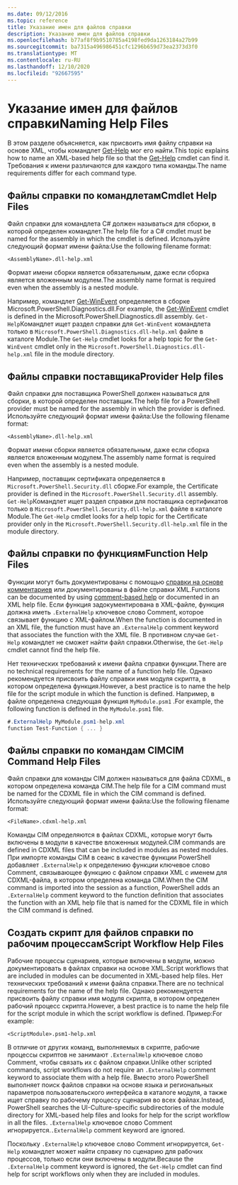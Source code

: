```yaml
---
ms.date: 09/12/2016
ms.topic: reference
title: Указание имен для файлов справки
description: Указание имен для файлов справки
ms.openlocfilehash: b77af8f9b9510785a4198fed9da1263184a27b99
ms.sourcegitcommit: ba7315a496986451cfc1296b659d73ea2373d3f0
ms.translationtype: MT
ms.contentlocale: ru-RU
ms.lasthandoff: 12/10/2020
ms.locfileid: "92667595"
---
```

# <a name="naming-help-files"></a><span data-ttu-id="e61b1-103">Указание имен для файлов справки</span><span class="sxs-lookup"><span data-stu-id="e61b1-103">Naming Help Files</span></span>

<span data-ttu-id="e61b1-104">В этом разделе объясняется, как присвоить имя файлу справки на основе XML, чтобы командлет [Get-Help](/powershell/module/Microsoft.PowerShell.Core/Get-Help) мог его найти.</span><span class="sxs-lookup"><span data-stu-id="e61b1-104">This topic explains how to name an XML-based help file so that the [Get-Help](/powershell/module/Microsoft.PowerShell.Core/Get-Help) cmdlet can find it.</span></span> <span data-ttu-id="e61b1-105">Требования к имени различаются для каждого типа команды.</span><span class="sxs-lookup"><span data-stu-id="e61b1-105">The name requirements differ for each command type.</span></span>

## <a name="cmdlet-help-files"></a><span data-ttu-id="e61b1-106">Файлы справки по командлетам</span><span class="sxs-lookup"><span data-stu-id="e61b1-106">Cmdlet Help Files</span></span>

<span data-ttu-id="e61b1-107">Файл справки для командлета C# должен называться для сборки, в которой определен командлет.</span><span class="sxs-lookup"><span data-stu-id="e61b1-107">The help file for a C# cmdlet must be named for the assembly in which the cmdlet is defined.</span></span> <span data-ttu-id="e61b1-108">Используйте следующий формат имени файла:</span><span class="sxs-lookup"><span data-stu-id="e61b1-108">Use the following filename format:</span></span>

```
<AssemblyName>.dll-help.xml
```

<span data-ttu-id="e61b1-109">Формат имени сборки является обязательным, даже если сборка является вложенным модулем.</span><span class="sxs-lookup"><span data-stu-id="e61b1-109">The assembly name format is required even when the assembly is a nested module.</span></span>

<span data-ttu-id="e61b1-110">Например, командлет [Get-WinEvent](/powershell/module/Microsoft.PowerShell.Diagnostics/Get-WinEvent) определяется в сборке Microsoft.PowerShell.Diagnostics.dll.</span><span class="sxs-lookup"><span data-stu-id="e61b1-110">For example, the [Get-WinEvent](/powershell/module/Microsoft.PowerShell.Diagnostics/Get-WinEvent) cmdlet is defined in the Microsoft.PowerShell.Diagnostics.dll assembly.</span></span> <span data-ttu-id="e61b1-111">`Get-Help`Командлет ищет раздел справки для `Get-WinEvent` командлета только в `Microsoft.PowerShell.Diagnostics.dll-help.xml` файле в каталоге Module.</span><span class="sxs-lookup"><span data-stu-id="e61b1-111">The `Get-Help` cmdlet looks for a help topic for the `Get-WinEvent` cmdlet only in the `Microsoft.PowerShell.Diagnostics.dll-help.xml` file in the module directory.</span></span>

## <a name="provider-help-files"></a><span data-ttu-id="e61b1-112">Файлы справки поставщика</span><span class="sxs-lookup"><span data-stu-id="e61b1-112">Provider Help files</span></span>

<span data-ttu-id="e61b1-113">Файл справки для поставщика PowerShell должен называться для сборки, в которой определен поставщик.</span><span class="sxs-lookup"><span data-stu-id="e61b1-113">The help file for a PowerShell provider must be named for the assembly in which the provider is defined.</span></span> <span data-ttu-id="e61b1-114">Используйте следующий формат имени файла:</span><span class="sxs-lookup"><span data-stu-id="e61b1-114">Use the following filename format:</span></span>

`<AssemblyName>.dll-help.xml`

<span data-ttu-id="e61b1-115">Формат имени сборки является обязательным, даже если сборка является вложенным модулем.</span><span class="sxs-lookup"><span data-stu-id="e61b1-115">The assembly name format is required even when the assembly is a nested module.</span></span>

<span data-ttu-id="e61b1-116">Например, поставщик сертификата определяется в `Microsoft.PowerShell.Security.dll` сборке.</span><span class="sxs-lookup"><span data-stu-id="e61b1-116">For example, the Certificate provider is defined in the `Microsoft.PowerShell.Security.dll` assembly.</span></span> <span data-ttu-id="e61b1-117">`Get-Help`Командлет ищет раздел справки для поставщика сертификатов только в `Microsoft.PowerShell.Security.dll-help.xml` файле в каталоге Module.</span><span class="sxs-lookup"><span data-stu-id="e61b1-117">The `Get-Help` cmdlet looks for a help topic for the Certificate provider only in the `Microsoft.PowerShell.Security.dll-help.xml` file in the module directory.</span></span>

## <a name="function-help-files"></a><span data-ttu-id="e61b1-118">Файлы справки по функциям</span><span class="sxs-lookup"><span data-stu-id="e61b1-118">Function Help Files</span></span>

<span data-ttu-id="e61b1-119">Функции могут быть документированы с помощью [справки на основе комментариев](/powershell/module/microsoft.powershell.core/about/about_comment_based_help) или документированы в файле справки XML.</span><span class="sxs-lookup"><span data-stu-id="e61b1-119">Functions can be documented by using [comment-based help](/powershell/module/microsoft.powershell.core/about/about_comment_based_help) or documented in an XML help file.</span></span> <span data-ttu-id="e61b1-120">Если функция задокументирована в XML-файле, функция должна иметь `.ExternalHelp` ключевое слово Comment, которое связывает функцию с XML-файлом.</span><span class="sxs-lookup"><span data-stu-id="e61b1-120">When the function is documented in an XML file, the function must have an `.ExternalHelp` comment keyword that associates the function with the XML file.</span></span> <span data-ttu-id="e61b1-121">В противном случае `Get-Help` командлет не сможет найти файл справки.</span><span class="sxs-lookup"><span data-stu-id="e61b1-121">Otherwise, the `Get-Help` cmdlet cannot find the help file.</span></span>

<span data-ttu-id="e61b1-122">Нет технических требований к имени файла справки функции.</span><span class="sxs-lookup"><span data-stu-id="e61b1-122">There are no technical requirements for the name of a function help file.</span></span> <span data-ttu-id="e61b1-123">Однако рекомендуется присвоить файлу справки имя модуля скрипта, в котором определена функция.</span><span class="sxs-lookup"><span data-stu-id="e61b1-123">However, a best practice is to name the help file for the script module in which the function is defined.</span></span> <span data-ttu-id="e61b1-124">Например, в файле определена следующая функция `MyModule.psm1` .</span><span class="sxs-lookup"><span data-stu-id="e61b1-124">For example, the following function is defined in the `MyModule.psm1` file.</span></span>

```csharp
#.ExternalHelp MyModule.psm1-help.xml
function Test-Function { ... }
```

## <a name="cim-command-help-files"></a><span data-ttu-id="e61b1-125">Файлы справки по командам CIM</span><span class="sxs-lookup"><span data-stu-id="e61b1-125">CIM Command Help Files</span></span>

<span data-ttu-id="e61b1-126">Файл справки для команды CIM должен называться для файла CDXML, в котором определена команда CIM.</span><span class="sxs-lookup"><span data-stu-id="e61b1-126">The help file for a CIM command must be named for the CDXML file in which the CIM command is defined.</span></span> <span data-ttu-id="e61b1-127">Используйте следующий формат имени файла:</span><span class="sxs-lookup"><span data-stu-id="e61b1-127">Use the following filename format:</span></span>

`<FileName>.cdxml-help.xml`

<span data-ttu-id="e61b1-128">Команды CIM определяются в файлах CDXML, которые могут быть включены в модули в качестве вложенных модулей.</span><span class="sxs-lookup"><span data-stu-id="e61b1-128">CIM commands are defined in CDXML files that can be included in modules as nested modules.</span></span> <span data-ttu-id="e61b1-129">При импорте команды CIM в сеанс в качестве функции PowerShell добавляет `.ExternalHelp` к определению функции ключевое слово Comment, связывающее функцию с файлом справки XML с именем для CDXML-файла, в котором определена команда CIM.</span><span class="sxs-lookup"><span data-stu-id="e61b1-129">When the CIM command is imported into the session as a function, PowerShell adds an `.ExternalHelp` comment keyword to the function definition that associates the function with an XML help file that is named for the CDXML file in which the CIM command is defined.</span></span>

## <a name="script-workflow-help-files"></a><span data-ttu-id="e61b1-130">Создать скрипт для файлов справки по рабочим процессам</span><span class="sxs-lookup"><span data-stu-id="e61b1-130">Script Workflow Help Files</span></span>

<span data-ttu-id="e61b1-131">Рабочие процессы сценариев, которые включены в модули, можно документировать в файлах справки на основе XML.</span><span class="sxs-lookup"><span data-stu-id="e61b1-131">Script workflows that are included in modules can be documented in XML-based help files.</span></span> <span data-ttu-id="e61b1-132">Нет технических требований к имени файла справки.</span><span class="sxs-lookup"><span data-stu-id="e61b1-132">There are no technical requirements for the name of the help file.</span></span> <span data-ttu-id="e61b1-133">Однако рекомендуется присвоить файлу справки имя модуля скрипта, в котором определен рабочий процесс скрипта.</span><span class="sxs-lookup"><span data-stu-id="e61b1-133">However, a best practice is to name the help file for the script module in which the script workflow is defined.</span></span> <span data-ttu-id="e61b1-134">Пример:</span><span class="sxs-lookup"><span data-stu-id="e61b1-134">For example:</span></span>

`<ScriptModule>.psm1-help.xml`

<span data-ttu-id="e61b1-135">В отличие от других команд, выполняемых в скрипте, рабочие процессы скриптов не занимают `.ExternalHelp` ключевое слово Comment, чтобы связать их с файлом справки.</span><span class="sxs-lookup"><span data-stu-id="e61b1-135">Unlike other scripted commands, script workflows do not require an `.ExternalHelp` comment keyword to associate them with a help file.</span></span> <span data-ttu-id="e61b1-136">Вместо этого PowerShell выполняет поиск файлов справки на основе языка и региональных параметров пользовательского интерфейса в каталоге модуля, а также ищет справку по рабочему процессу сценария во всех файлах.</span><span class="sxs-lookup"><span data-stu-id="e61b1-136">Instead, PowerShell searches the UI-Culture-specific subdirectories of the module directory for XML-based help files and looks for help for the script workflow in all the files.</span></span> <span data-ttu-id="e61b1-137">`.ExternalHelp` ключевое слово Comment игнорируется.</span><span class="sxs-lookup"><span data-stu-id="e61b1-137">`.ExternalHelp` comment keyword are ignored.</span></span>

<span data-ttu-id="e61b1-138">Поскольку `.ExternalHelp` ключевое слово Comment игнорируется, `Get-Help` командлет может найти справку по сценарию для рабочих процессов, только если они включены в модули.</span><span class="sxs-lookup"><span data-stu-id="e61b1-138">Because the `.ExternalHelp` comment keyword is ignored, the `Get-Help` cmdlet can find help for script workflows only when they are included in modules.</span></span>
